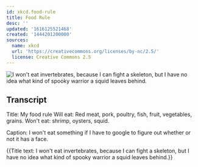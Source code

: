 ```yaml
---
id: xkcd.food-rule
title: Food Rule
desc: ''
updated: '1616125521468'
created: '1444201200000'
sources:
  name: xkcd
  url: 'https://creativecommons.org/licenses/by-nc/2.5/'
  license: Creative Commons 2.5
---
```

![I won't eat invertebrates, because I can fight a skeleton, but I have no idea what kind of spooky warrior a squid leaves behind.](https://imgs.xkcd.com/comics/food_rule.png)

## Transcript
Title: My food rule
Will eat: Red meat, pork, poultry, fish, fruit, vegetables, grains.
Won't eat: shrimp, oysters, squid.

Caption: I won't eat something if I have to google to figure out whether or not it has a face.

{{Title text: I won't eat invertebrates, because I can fight a skeleton, but I have no idea what kind of spooky warrior a squid leaves behind.}}
